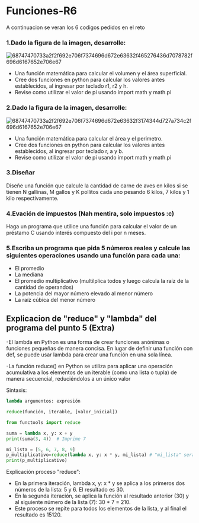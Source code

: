 # Funciones-R6
A continuacion se veran los 6 codigos pedidos en el reto


### 1.Dado la figura de la imagen, desarrolle:
![68747470733a2f2f692e706f7374696d672e63632f465276436d7078782f696d6167652e706e67](https://github.com/user-attachments/assets/da9e14ba-e715-4c77-834b-413466c17180)
- Una función matemática para calcular el volumen y el área superficial.
- Cree dos funciones en python para calcular los valores antes establecidos, al ingresar por teclado r1, r2 y h.
- Revise como utilizar el valor de pi usando import math y math.pi
### 2.Dado la figura de la imagen, desarrolle:
![68747470733a2f2f692e706f7374696d672e63632f3174344d727a734c2f696d6167652e706e67](https://github.com/user-attachments/assets/2afc883c-f38f-408a-b4d8-8d9ab78888db)
- Una función matemática para calcular el área y el perimetro.
- Cree dos funciones en python para calcular los valores antes establecidos, al ingresar por teclado r, a y b.
- Revise como utilizar el valor de pi usando import math y math.pi
### 3.Diseñar
Diseñe una función que calcule la cantidad de carne de aves en kilos si se tienen N gallinas, M gallos y K pollitos cada uno pesando 6 kilos, 7 kilos y 1 kilo respectivamente.
### 4.Evación de impuestos (Nah mentira, solo impuestos :c)
Haga un programa que utilice una función para calcular el valor de un préstamo C usando interés compuesto del i por n meses.
### 5.Escriba un programa que pida 5 números reales y calcule las siguientes operaciones usando una función para cada una:
- El promedio
- La mediana
- El promedio multiplicativo (multilplica todos y luego calcula la raíz de la cantidad de operandos)
- La potencia del mayor número elevado al menor número
- La raíz cúbica del menor número

## Explicacion de "reduce" y "lambda" del programa del punto 5 (Extra)
-El lambda en Python es una forma de crear funciones anónimas o funciones pequeñas de manera concisa. En lugar de definir una función con def, se puede usar lambda para crear una función en una sola línea.

-La función reduce() en Python se utiliza para aplicar una operación acumulativa a los elementos de un iterable (como una lista o tupla) de manera secuencial, reduciéndolos a un único valor

Sintaxis:
```python
lambda argumentos: expresión

reduce(función, iterable, [valor_inicial])
```
```python
from functools import reduce

suma = lambda x, y: x + y
print(suma(3, 4))  # Imprime 7

mi_lista = [5, 6, 7, 8, 9]
p_multiplicativo=reduce(lambda x, y: x * y, mi_lista) # "mi_lista" sera el valor iterable y "valor_inicial" sera el primer valor de esa lista
print(p_multiplicativo)
```
Explicación proceso "reduce":

* En la primera iteración, lambda x, y: x * y se aplica a los primeros dos números de la lista: 5 y 6. El resultado es 30.
* En la segunda iteración, se aplica la función al resultado anterior (30) y al  siguiente número de la lista (7): 30 * 7 = 210.
* Este proceso se repite para todos los elementos de la lista, y al final el resultado es 15120.
